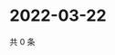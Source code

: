 # 2022-03-22

共 0 条

<!-- BEGIN WEIBO -->
<!-- 最后更新时间 Tue Mar 22 2022 04:00:52 GMT+0800 (China Standard Time) -->

<!-- END WEIBO -->
